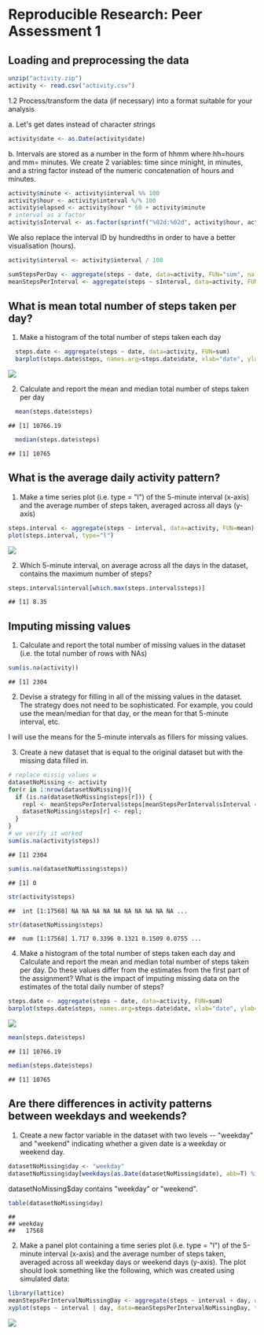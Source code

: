 # Reproducible Research: Peer Assessment 1




## Loading and preprocessing the data


```r
unzip("activity.zip")
activity <- read.csv("activity.csv")
```






1.2 Process/transform the data (if necessary) into a format suitable for your analysis

a. Let's get dates instead of character strings

```r
activity$date <- as.Date(activity$date)
```


b. Intervals are stored as a number in the form of hhmm where hh=hours and mm= minutes. We create 2 variables: time since minight, in minutes, and a string factor instead of the numeric concatenation of hours and minutes.

```r
activity$minute <- activity$interval %% 100
activity$hour <- activity$interval %/% 100
activity$elapsed <- activity$hour * 60 + activity$minute
# interval as a factor
activity$sInterval <- as.factor(sprintf("%02d:%02d", activity$hour, activity$minute))
```

We also replace the interval ID by hundredths in order to have a better visualisation (hours). 

```r
activity$interval <- activity$interval / 100
```



```r
sumStepsPerDay <- aggregate(steps ~ date, data=activity, FUN="sum", na.exclude=T)
meanStepsPerInterval <- aggregate(steps ~ sInterval, data=activity, FUN="mean", na.exclude=T)
```




## What is mean total number of steps taken per day?

1. Make a histogram of the total number of steps taken each day


```r
  steps.date <- aggregate(steps ~ date, data=activity, FUN=sum)
  barplot(steps.date$steps, names.arg=steps.date$date, xlab="date", ylab="steps")
```

![](PA1_template_files/figure-html/unnamed-chunk-2-1.png) 





  

2. Calculate and report the mean and median total number of steps taken per day


```r
  mean(steps.date$steps)
```

```
## [1] 10766.19
```

```r
  median(steps.date$steps)
```

```
## [1] 10765
```

## What is the average daily activity pattern?

1. Make a time series plot (i.e. type = "l") of the 5-minute interval (x-axis) and the average number of steps taken, averaged across all days (y-axis)


```r
steps.interval <- aggregate(steps ~ interval, data=activity, FUN=mean)
plot(steps.interval, type="l")
```

![](PA1_template_files/figure-html/unnamed-chunk-4-1.png) 

2. Which 5-minute interval, on average across all the days in the dataset, contains the maximum number of steps?


```r
steps.interval$interval[which.max(steps.interval$steps)]
```

```
## [1] 8.35
```

## Imputing missing values

1. Calculate and report the total number of missing values in the dataset (i.e. the total number of rows with NAs)


```r
sum(is.na(activity))
```

```
## [1] 2304
```

2. Devise a strategy for filling in all of the missing values in the dataset. The strategy does not need to be sophisticated. For example, you could use the mean/median for that day, or the mean for that 5-minute interval, etc.


I will use the means for the 5-minute intervals as fillers for missing values.


3. Create a new dataset that is equal to the original dataset but with the missing data filled in.


```r
# replace missig values w
datasetNoMissing <- activity
for(r in 1:nrow(datasetNoMissing)){
  if (is.na(datasetNoMissing$steps[r])) {
    repl <- meanStepsPerInterval$steps[meanStepsPerInterval$sInterval == datasetNoMissing$sInterval[r]];
    datasetNoMissing$steps[r] <- repl;
  }
}
# we verify it worked
sum(is.na(activity$steps))
```

```
## [1] 2304
```

```r
sum(is.na(datasetNoMissing$steps))
```

```
## [1] 0
```

```r
str(activity$steps)
```

```
##  int [1:17568] NA NA NA NA NA NA NA NA NA NA ...
```

```r
str(datasetNoMissing$steps)
```

```
##  num [1:17568] 1.717 0.3396 0.1321 0.1509 0.0755 ...
```


4. Make a histogram of the total number of steps taken each day and Calculate and report the mean and median total number of steps taken per day. Do these values differ from the estimates from the first part of the assignment? What is the impact of imputing missing data on the estimates of the total daily number of steps?


```r
steps.date <- aggregate(steps ~ date, data=activity, FUN=sum)
barplot(steps.date$steps, names.arg=steps.date$date, xlab="date", ylab="steps")
```

![](PA1_template_files/figure-html/unnamed-chunk-7-1.png) 

```r
mean(steps.date$steps)
```

```
## [1] 10766.19
```

```r
median(steps.date$steps)
```

```
## [1] 10765
```


## Are there differences in activity patterns between weekdays and weekends?

1. Create a new factor variable in the dataset with two levels -- "weekday" and "weekend" indicating whether a given date is a weekday or weekend day.


```r
datasetNoMissing$day <- "weekday"
datasetNoMissing$day[weekdays(as.Date(datasetNoMissing$date), abb=T) %in% c("Sat","Sun")] <- "weekend"
```
datasetNoMissing$day contains "weekday" or "weekend".

```r
table(datasetNoMissing$day)
```

```
## 
## weekday 
##   17568
```


2. Make a panel plot containing a time series plot (i.e. type = "l") of the 5-minute interval (x-axis) and the average number of steps taken, averaged across all weekday days or weekend days (y-axis). The plot should look something like the following, which was created using simulated data:


```r
library(lattice)
meanStepsPerIntervalNoMissingDay <- aggregate(steps ~ interval + day, data=datasetNoMissing, FUN="mean")
xyplot(steps ~ interval | day, data=meanStepsPerIntervalNoMissingDay, type="l", grid=T, layout=c(1,2), ylab="Number of steps", xlab="5-min. intervals from midnight", main="Average  5-min. activity intervals: Weekdays vs. Weekends")
```

![](PA1_template_files/figure-html/timeSeriesPlotMissingsEstimatedWeekDayWeekEnd-1.png) 






